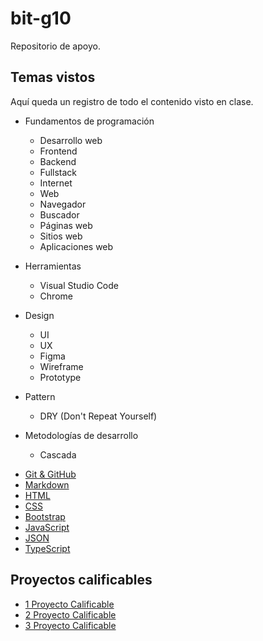 # bit-g10

Repositorio de apoyo.

## Temas vistos

Aquí queda un registro de todo el contenido visto en clase.

* Fundamentos de programación
  - Desarrollo web
  - Frontend
  - Backend
  - Fullstack
  - Internet
  - Web
  - Navegador
  - Buscador
  - Páginas web
  - Sitios web
  - Aplicaciones web

* Herramientas
  - Visual Studio Code
  - Chrome

* Design
  - UI
  - UX
  - Figma
  - Wireframe
  - Prototype

* Pattern
  - DRY (Don't Repeat Yourself)

* Metodologías de desarrollo
  - Cascada

- [Git & GitHub](./lesson-git/readme.md)
- [Markdown](./lesson-markdown/readme.md)
- [HTML](./lesson-html/readme.md)
- [CSS](./lesson-css/readme.md)
- [Bootstrap](./lesson-bootstrap/readme.md)
- [JavaScript](./lesson-javascript/readme.md)
- [JSON](./lesson-json/readme.md)
- [TypeScript](./lesson-typescript/readme.md)

## Proyectos calificables

- [1 Proyecto Calificable](./proyecto-calificable-1.md)
- [2 Proyecto Calificable](./proyecto-calificable-2.md)
- [3 Proyecto Calificable](./proyecto-calificable-3.md)
